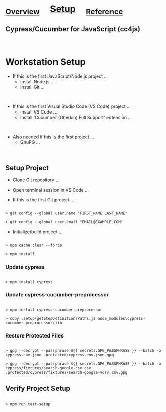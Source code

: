 

# <sub>[Overview](README.md)</sub>&nbsp;&nbsp;&nbsp;&nbsp;&nbsp;[Setup](README_Setup.md)&nbsp;&nbsp;&nbsp;&nbsp;&nbsp;<sub>[Reference](README_Reference.md)</sub>

## Cypress/Cucumber for JavaScript (cc4js)

<br/>


# Workstation Setup

* If this is the first JavaScript/Node.js project ...
    * Install Node.js ...
    * Install Git ...

<br>

* If this is the first Visual Studio Code (VS Code) project ...
    * Install VS Code ...
    * install 'Cucumber (Gherkin) Full Support' extension ...

<br>

* Also needed if this is the first project ...
    * GnuPG ...

<br>


## Setup Project

* Clone Git repository ...

* Open terminal session in VS Code ...

* If this is the first Git project ...

```

> git config --global user.name "FIRST_NAME LAST_NAME"

> git config --global user.email "EMAIL@EXAMPLE.COM"

```

* Initialize/build project ...

```

> npm cache clear --force

> npm install

```


### Update cypress 

```

> npm install cypress

```


### Update cypress-cucumber-preprocessor 

```

> npm install cypress-cucumber-preprocessor

> copy .setup\getStepDefinitionsPaths.js node_modules\cypress-cucumber-preprocessor\lib

```


### Restore Protected Files 

```

> gpg --decrypt --passphrase ${{ secrets.GPG_PASSPHRASE }} --batch -o cypress.env.json .protected/cypress.env.json.gpg

> gpg --decrypt --passphrase ${{ secrets.GPG_PASSPHRASE }} --batch -o cypress/fixtures/search-google-csv.csv .protected/cypress/fixtures/search-google-vcsv.csv.gpg

```


## Verify Project Setup

```

> npm run test-setup

```
